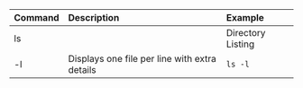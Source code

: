 |Command|Description|Example|
|:----|:----|:----|
|ls||Directory Listing||
|-l|Displays one file per line with extra details|```ls -l```|
